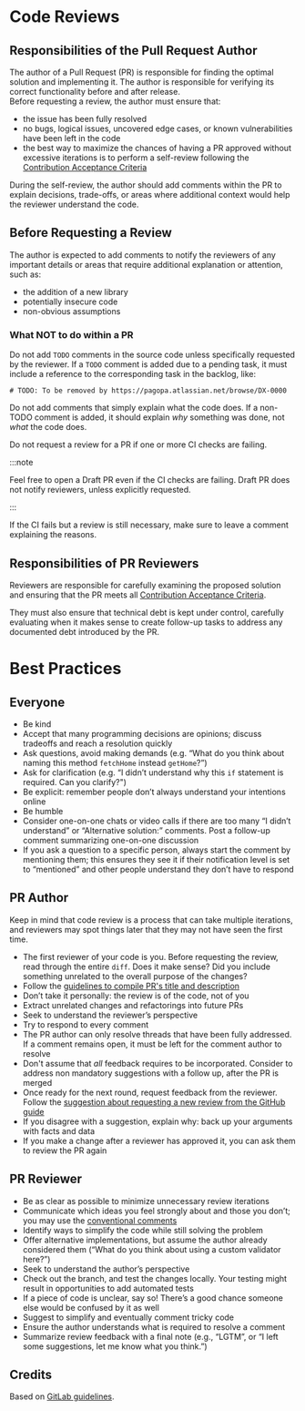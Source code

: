 # Code Reviews

## Responsibilities of the Pull Request Author

The author of a Pull Request (PR) is responsible for finding the optimal
solution and implementing it. The author is responsible for verifying its
correct functionality before and after release.  
Before requesting a review, the author must ensure that:

- the issue has been fully resolved
- no bugs, logical issues, uncovered edge cases, or known vulnerabilities have
  been left in the code
- the best way to maximize the chances of having a PR approved without excessive
  iterations is to perform a self-review following the
  [Contribution Acceptance Criteria](../acceptance-criteria.md)

During the self-review, the author should add comments within the PR to explain
decisions, trade-offs, or areas where additional context would help the reviewer
understand the code.

## Before Requesting a Review

The author is expected to add comments to notify the reviewers of any important
details or areas that require additional explanation or attention, such as:

- the addition of a new library
- potentially insecure code
- non-obvious assumptions

### What NOT to do within a PR

Do not add `TODO` comments in the source code unless specifically requested by
the reviewer. If a `TODO` comment is added due to a pending task, it must
include a reference to the corresponding task in the backlog, like:

```
# TODO: To be removed by https://pagopa.atlassian.net/browse/DX-0000
```

Do not add comments that simply explain what the code does. If a non-TODO
comment is added, it should explain _why_ something was done, not _what_ the
code does.

Do not request a review for a PR if one or more CI checks are failing.

:::note

Feel free to open a Draft PR even if the CI checks are failing. Draft PR does
not notify reviewers, unless explicitly requested.

:::

If the CI fails but a review is still necessary, make sure to leave a comment
explaining the reasons.

## Responsibilities of PR Reviewers

Reviewers are responsible for carefully examining the proposed solution and
ensuring that the PR meets all
[Contribution Acceptance Criteria](../acceptance-criteria.md).

They must also ensure that technical debt is kept under control, carefully
evaluating when it makes sense to create follow-up tasks to address any
documented debt introduced by the PR.

# Best Practices

## Everyone

- Be kind
- Accept that many programming decisions are opinions; discuss tradeoffs and
  reach a resolution quickly
- Ask questions, avoid making demands (e.g. “What do you think about naming this
  method `fetchHome` instead `getHome`?”)
- Ask for clarification (e.g. “I didn’t understand why this `if` statement is
  required. Can you clarify?")
- Be explicit: remember people don’t always understand your intentions online
- Be humble
- Consider one-on-one chats or video calls if there are too many “I didn’t
  understand” or “Alternative solution:” comments. Post a follow-up comment
  summarizing one-on-one discussion
- If you ask a question to a specific person, always start the comment by
  mentioning them; this ensures they see it if their notification level is set
  to “mentioned” and other people understand they don’t have to respond

## PR Author

Keep in mind that code review is a process that can take multiple iterations,
and reviewers may spot things later that they may not have seen the first time.

- The first reviewer of your code is you. Before requesting the review, read
  through the entire `diff`. Does it make sense? Did you include something
  unrelated to the overall purpose of the changes?
- Follow the
  [guidelines to compile PR's title and description](../format.md#format-for-pull-requests)
- Don’t take it personally: the review is of the code, not of you
- Extract unrelated changes and refactorings into future PRs
- Seek to understand the reviewer’s perspective
- Try to respond to every comment
- The PR author can only resolve threads that have been fully addressed. If a
  comment remains open, it must be left for the comment author to resolve
- Don't assume that _all_ feedback requires to be incorporated. Consider to
  address non mandatory suggestions with a follow up, after the PR is merged
- Once ready for the next round, request feedback from the reviewer. Follow the
  [suggestion about requesting a new review from the GitHub guide](https://docs.github.com/en/pull-requests/collaborating-with-pull-requests/proposing-changes-to-your-work-with-pull-requests/requesting-a-pull-request-review#requesting-reviews-from-collaborators-and-organization-members)
- If you disagree with a suggestion, explain why: back up your arguments with
  facts and data
- If you make a change after a reviewer has approved it, you can ask them to
  review the PR again

## PR Reviewer

- Be as clear as possible to minimize unnecessary review iterations
- Communicate which ideas you feel strongly about and those you don’t; you may
  use the [conventional comments](conventional-comments.md)
- Identify ways to simplify the code while still solving the problem
- Offer alternative implementations, but assume the author already considered
  them (“What do you think about using a custom validator here?”)
- Seek to understand the author’s perspective
- Check out the branch, and test the changes locally. Your testing might result
  in opportunities to add automated tests
- If a piece of code is unclear, say so! There’s a good chance someone else
  would be confused by it as well
- Suggest to simplify and eventually comment tricky code
- Ensure the author understands what is required to resolve a comment
- Summarize review feedback with a final note (e.g., “LGTM”, or “I left some
  suggestions, let me know what you think.”)

## Credits

Based on
[GitLab guidelines](https://docs.gitlab.com/development/code_review/#getting-your-merge-request-reviewed-approved-and-merged).
